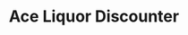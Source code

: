 ---
title: "Ace Liquor Discounter"
url: /spruce-grove/ace-liquor-discounter-mcleod-avenue/
shop: alcohol
---